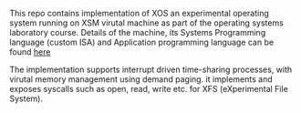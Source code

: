 This repo contains implementation of XOS an experimental operating system running on XSM virutal machine as part of the operating systems laboratory course. Details of the machine, its Systems Programming language (custom ISA) and Application programming language can be found [here](https://xosnitc.github.io/)

The implementation supports interrupt driven time-sharing processes, with virutal memory management using demand paging. it implements and exposes syscalls such as open, read, write etc. for XFS (eXperimental File System). 

